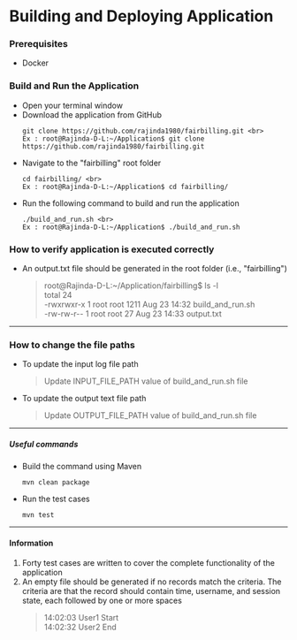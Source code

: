 # Building and Deploying Application

### Prerequisites
- Docker

### Build and Run the Application
- Open your terminal window
- Download the application from GitHub
  ```
  git clone https://github.com/rajinda1980/fairbilling.git <br>
  Ex : root@Rajinda-D-L:~/Application$ git clone https://github.com/rajinda1980/fairbilling.git
  ```
- Navigate to the "fairbilling" root folder
  ```
  cd fairbilling/ <br>
  Ex : root@Rajinda-D-L:~/Application$ cd fairbilling/
  ```
- Run the following command to build and run the application
  ```
  ./build_and_run.sh <br>
  Ex : root@Rajinda-D-L:~/Application$ ./build_and_run.sh
  ```

### How to verify application is executed correctly
- An output.txt file should be generated in the root folder (i.e., "fairbilling")
  > root@Rajinda-D-L:~/Application/fairbilling$ ls -l <br>
  > total 24 <br>
  > -rwxrwxr-x 1 root root 1211 Aug 23 14:32 build_and_run.sh <br>
  > -rw-rw-r-- 1 root root   27 Aug 23 14:33 output.txt

***
### How to change the file paths
- To update the input log file path
  > Update INPUT_FILE_PATH value of build_and_run.sh file
- To update the output text file path
  > Update OUTPUT_FILE_PATH value of build_and_run.sh file

***
##### Useful commands
- Build the command using Maven
  ```
  mvn clean package
  ```
- Run the test cases
  ```
  mvn test
  ```

***
#### Information

1. Forty test cases are written to cover the complete functionality of the application <br>
2. An empty file should be generated if no records match the criteria. The criteria are that the record should contain time, username, and session state, each followed by one or more spaces <br>
   > 14:02:03 User1 Start <br>
   > 14:02:32 User2 End